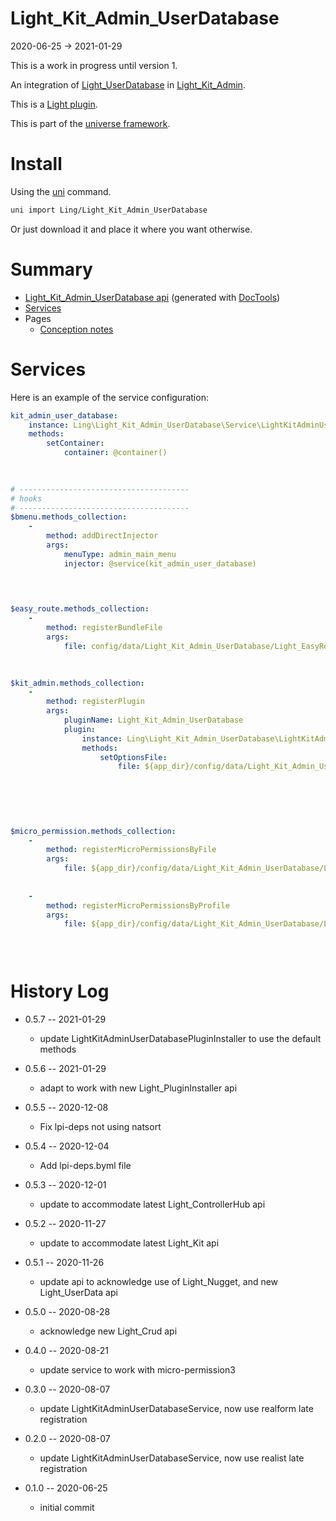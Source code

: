Light_Kit_Admin_UserDatabase
===========
2020-06-25 -> 2021-01-29


This is a work in progress until version 1.


An integration of [Light_UserDatabase](https://github.com/lingtalfi/Light_UserDatabase) in  [Light_Kit_Admin](https://github.com/lingtalfi/Light_Kit_Admin). 


This is a [Light plugin](https://github.com/lingtalfi/Light/blob/master/doc/pages/plugin.md).

This is part of the [universe framework](https://github.com/karayabin/universe-snapshot).


Install
==========
Using the [uni](https://github.com/lingtalfi/universe-naive-importer) command.
```bash
uni import Ling/Light_Kit_Admin_UserDatabase
```

Or just download it and place it where you want otherwise.






Summary
===========
- [Light_Kit_Admin_UserDatabase api](https://github.com/lingtalfi/Light_Kit_Admin_UserDatabase/blob/master/doc/api/Ling/Light_Kit_Admin_UserDatabase.md) (generated with [DocTools](https://github.com/lingtalfi/DocTools))
- [Services](#services)
- Pages
    - [Conception notes](https://github.com/lingtalfi/Light_Kit_Admin_UserDatabase/blob/master/doc/pages/conception-notes.md)






Services
=========


Here is an example of the service configuration:

```yaml
kit_admin_user_database: 
    instance: Ling\Light_Kit_Admin_UserDatabase\Service\LightKitAdminUserDatabaseService
    methods: 
        setContainer: 
            container: @container()
        
    

# --------------------------------------
# hooks
# --------------------------------------
$bmenu.methods_collection: 
    - 
        method: addDirectInjector
        args: 
            menuType: admin_main_menu
            injector: @service(kit_admin_user_database)
        

    

$easy_route.methods_collection: 
    - 
        method: registerBundleFile
        args: 
            file: config/data/Light_Kit_Admin_UserDatabase/Light_EasyRoute/lka_userdatabase_routes.byml
        
    

$kit_admin.methods_collection: 
    - 
        method: registerPlugin
        args: 
            pluginName: Light_Kit_Admin_UserDatabase
            plugin: 
                instance: Ling\Light_Kit_Admin_UserDatabase\LightKitAdminPlugin\LightKitAdminUserDatabaseLkaPlugin
                methods: 
                    setOptionsFile: 
                        file: ${app_dir}/config/data/Light_Kit_Admin_UserDatabase/Light_Kit_Admin/lka-options.byml
                    
                
            
        
    

$micro_permission.methods_collection: 
    - 
        method: registerMicroPermissionsByFile
        args: 
            file: ${app_dir}/config/data/Light_Kit_Admin_UserDatabase/Light_MicroPermission/lka_userdatabase-micro-permissions.byml
        
    
    - 
        method: registerMicroPermissionsByProfile
        args: 
            file: ${app_dir}/config/data/Light_Kit_Admin_UserDatabase/Light_MicroPermission/kit_admin_user_database.profile.generated.byml
        

    
```



History Log
=============

- 0.5.7 -- 2021-01-29

    - update LightKitAdminUserDatabasePluginInstaller to use the default methods
  
- 0.5.6 -- 2021-01-29

    - adapt to work with new Light_PluginInstaller api
  
- 0.5.5 -- 2020-12-08

    - Fix lpi-deps not using natsort

- 0.5.4 -- 2020-12-04

    - Add lpi-deps.byml file

- 0.5.3 -- 2020-12-01

    - update to accommodate latest Light_ControllerHub api
    
- 0.5.2 -- 2020-11-27

    - update to accommodate latest Light_Kit api
    
- 0.5.1 -- 2020-11-26

    - update api to acknowledge use of Light_Nugget, and new Light_UserData api
    
- 0.5.0 -- 2020-08-28

    - acknowledge new Light_Crud api  
    
- 0.4.0 -- 2020-08-21

    - update service to work with micro-permission3
    
- 0.3.0 -- 2020-08-07

    - update LightKitAdminUserDatabaseService, now use realform late registration
    
- 0.2.0 -- 2020-08-07

    - update LightKitAdminUserDatabaseService, now use realist late registration

- 0.1.0 -- 2020-06-25

    - initial commit